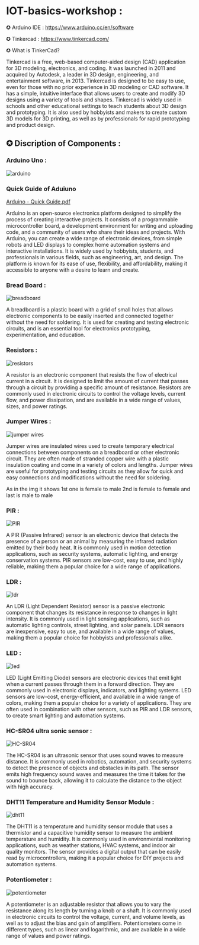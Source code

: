 # IOT-basics-workshop :

✪ Arduino IDE : https://www.arduino.cc/en/software

✪ Tinkercad : https://www.tinkercad.com/

✪ What is TinkerCad?

   Tinkercad is a free, web-based computer-aided design (CAD) application for 3D modeling, electronics, and coding. It was launched in 2011 and acquired by Autodesk, a leader in 3D design, engineering, and entertainment software, in 2013. Tinkercad is designed to be easy to use, even for those with no prior experience in 3D modeling or CAD software. It has a simple, intuitive interface that allows users to create and modify 3D designs using a variety of tools and shapes. Tinkercad is widely used in schools and other educational settings to teach students about 3D design and prototyping. It is also used by hobbyists and makers to create custom 3D models for 3D printing, as well as by professionals for rapid prototyping and product design.
    
    
## ✪ Discription of Components :


### Arduino Uno :  

![arduino](https://user-images.githubusercontent.com/96485370/233783398-7d4be38d-e832-4a57-b6f0-0af755c79198.png)


### Quick Guide of Aduiuno

[Arduino - Quick Guide.pdf](https://github.com/harsh9104/IOT-basics-workshop/files/11302771/Arduino.-.Quick.Guide.pdf)



Arduino is an open-source electronics platform designed to simplify the process of creating interactive projects. It consists of a programmable microcontroller board, a development environment for writing and uploading code, and a community of users who share their ideas and projects. With Arduino, you can create a wide range of electronic devices, from simple robots and LED displays to complex home automation systems and interactive installations. It is widely used by hobbyists, students, and professionals in various fields, such as engineering, art, and design. The platform is known for its ease of use, flexibility, and affordability, making it accessible to anyone with a desire to learn and create.



### Bread Board : 


![breadboard](https://user-images.githubusercontent.com/96485370/233783525-7bcc85d4-29a8-4613-82de-d6075a12c927.jpg)

A breadboard is a plastic board with a grid of small holes that allows electronic components to be easily inserted and connected together without the need for soldering. It is used for creating and testing electronic circuits, and is an essential tool for electronics prototyping, experimentation, and education.


### Resistors : 


![resistors](https://user-images.githubusercontent.com/96485370/233783644-1b3c9061-2a24-46ba-a48a-89556ab1f31e.jpg)

A resistor is an electronic component that resists the flow of electrical current in a circuit. It is designed to limit the amount of current that passes through a circuit by providing a specific amount of resistance. Resistors are commonly used in electronic circuits to control the voltage levels, current flow, and power dissipation, and are available in a wide range of values, sizes, and power ratings.



### Jumper Wires : 



![jumper wires](https://user-images.githubusercontent.com/96485370/233783761-f76cac68-8372-4fbe-82cc-64828c6d7d9d.jpg)

Jumper wires are insulated wires used to create temporary electrical connections between components on a breadboard or other electronic circuit. They are often made of stranded copper wire with a plastic insulation coating and come in a variety of colors and lengths. Jumper wires are useful for prototyping and testing circuits as they allow for quick and easy connections and modifications without the need for soldering. 

As in the img it shows 1st one is female to male 2nd is female to female and last is male to male



### PIR : 


![PIR](https://user-images.githubusercontent.com/96485370/233783885-a5753561-0718-48b0-beb4-6d3eea11f128.png)

A PIR (Passive Infrared) sensor is an electronic device that detects the presence of a person or an animal by measuring the infrared radiation emitted by their body heat. It is commonly used in motion detection applications, such as security systems, automatic lighting, and energy conservation systems. PIR sensors are low-cost, easy to use, and highly reliable, making them a popular choice for a wide range of applications.



### LDR : 


![ldr](https://user-images.githubusercontent.com/96485370/233784076-7e33513d-042e-4e55-98fc-f4f502da43a3.jpg)

An LDR (Light Dependent Resistor) sensor is a passive electronic component that changes its resistance in response to changes in light intensity. It is commonly used in light sensing applications, such as automatic lighting controls, street lighting, and solar panels. LDR sensors are inexpensive, easy to use, and available in a wide range of values, making them a popular choice for hobbyists and professionals alike.



### LED : 


![led](https://user-images.githubusercontent.com/96485370/233784206-2a02aa88-adb7-4c07-b27e-1b49fc524fdc.png)

LED (Light Emitting Diode) sensors are electronic devices that emit light when a current passes through them in a forward direction. They are commonly used in electronic displays, indicators, and lighting systems. LED sensors are low-cost, energy-efficient, and available in a wide range of colors, making them a popular choice for a variety of applications. They are often used in combination with other sensors, such as PIR and LDR sensors, to create smart lighting and automation systems.




### HC-SR04 ultra sonic sensor : 


![HC-SR04](https://user-images.githubusercontent.com/96485370/233784286-6a0116a1-b474-475f-8677-9b8d2967c23a.png)

The HC-SR04 is an ultrasonic sensor that uses sound waves to measure distance. It is commonly used in robotics, automation, and security systems to detect the presence of objects and obstacles in its path. The sensor emits high frequency sound waves and measures the time it takes for the sound to bounce back, allowing it to calculate the distance to the object with high accuracy.




### DHT11 Temperature and Humidity Sensor Module : 


![dht11](https://user-images.githubusercontent.com/96485370/233784465-d35ffad5-d6e0-40c5-885b-8a75fe581a5d.jpg)

The DHT11 is a temperature and humidity sensor module that uses a thermistor and a capacitive humidity sensor to measure the ambient temperature and humidity. It is commonly used in environmental monitoring applications, such as weather stations, HVAC systems, and indoor air quality monitors. The sensor provides a digital output that can be easily read by microcontrollers, making it a popular choice for DIY projects and automation systems.



### Potentiometer :


![potentiometer](https://user-images.githubusercontent.com/96485370/233784592-b3aa76f3-4c77-4b6a-b033-00f9549dac35.png)

A potentiometer is an adjustable resistor that allows you to vary the resistance along its length by turning a knob or a shaft. It is commonly used in electronic circuits to control the voltage, current, and volume levels, as well as to adjust the bias and gain of amplifiers. Potentiometers come in different types, such as linear and logarithmic, and are available in a wide range of values and power ratings.



